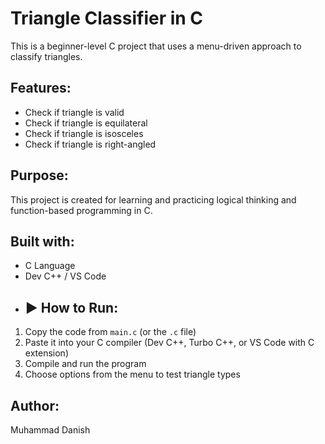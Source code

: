 # Triangle Classifier in C
This is a beginner-level C project that uses a menu-driven approach to classify triangles.

##  Features:
- Check if triangle is valid
- Check if triangle is equilateral
- Check if triangle is isosceles
- Check if triangle is right-angled

##  Purpose:
This project is created for learning and practicing logical thinking and function-based programming in C.

##  Built with:
- C Language
- Dev C++ / VS Code
- 
  ## ▶ How to Run:
1. Copy the code from `main.c` (or the `.c` file)
2. Paste it into your C compiler (Dev C++, Turbo C++, or VS Code with C extension)
3. Compile and run the program
4. Choose options from the menu to test triangle types

##  Author:
Muhammad Danish 

